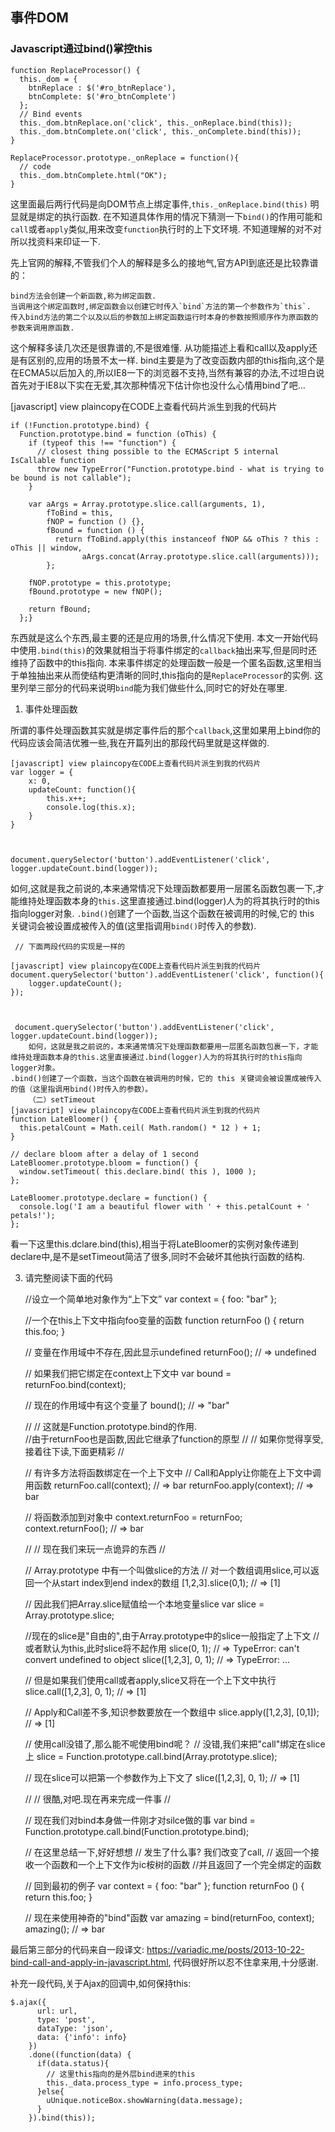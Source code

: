 ## 事件DOM

### Javascript通过bind()掌控this


    function ReplaceProcessor() {  
      this._dom = {  
        btnReplace : $('#ro_btnReplace'),  
        btnComplete: $('#ro_btnComplete')  
      };  
      // Bind events  
      this._dom.btnReplace.on('click', this._onReplace.bind(this));  
      this._dom.btnComplete.on('click', this._onComplete.bind(this));  
    }  
        
    ReplaceProcessor.prototype._onReplace = function(){  
      // code  
      this._dom.btnComplete.html("OK");  
    }  




这里面最后两行代码是向DOM节点上绑定事件,`this._onReplace.bind(this)` 明显就是绑定的执行函数.
在不知道具体作用的情况下猜测一下`bind()`的作用可能和`call`或者`apply`类似,用来改变`function`执行时的上下文环境.
不知道理解的对不对所以找资料来印证一下.

先上官网的解释,不管我们个人的解释是多么的接地气,官方API到底还是比较靠谱的：

    bind方法会创建一个新函数,称为绑定函数.
    当调用这个绑定函数时,绑定函数会以创建它时传入`bind`方法的第一个参数作为`this`.
    传入bind方法的第二个以及以后的参数加上绑定函数运行时本身的参数按照顺序作为原函数的参数来调用原函数.

这个解释多读几次还是很靠谱的,不是很难懂.
从功能描述上看和call以及apply还是有区别的,应用的场景不太一样.
bind主要是为了改变函数内部的this指向,这个是在ECMA5以后加入的,所以IE8一下的浏览器不支持,当然有兼容的办法,不过坦白说首先对于IE8以下实在无爱,其次那种情况下估计你也没什么心情用bind了吧...


[javascript] view plaincopy在CODE上查看代码片派生到我的代码片


    if (!Function.prototype.bind) {  
      Function.prototype.bind = function (oThis) {  
        if (typeof this !== "function") {  
          // closest thing possible to the ECMAScript 5 internal IsCallable function        
          throw new TypeError("Function.prototype.bind - what is trying to be bound is not callable");  
        }  
      
        var aArgs = Array.prototype.slice.call(arguments, 1),   
            fToBind = this,   
            fNOP = function () {},  
            fBound = function () {  
              return fToBind.apply(this instanceof fNOP && oThis ? this : oThis || window,  
                    aArgs.concat(Array.prototype.slice.call(arguments)));  
            };  
      
        fNOP.prototype = this.prototype;  
        fBound.prototype = new fNOP();  
      
        return fBound;  
      };}  



东西就是这么个东西,最主要的还是应用的场景,什么情况下使用.
本文一开始代码中使用`.bind(this)`的效果就相当于将事件绑定的`callback`抽出来写,但是同时还维持了函数中的this指向.
本来事件绑定的处理函数一般是一个匿名函数,这里相当于单独抽出来从而使结构更清晰的同时,this指向的是`ReplaceProcessor`的实例.
这里列举三部分的代码来说明`bind`能为我们做些什么,同时它的好处在哪里.

1. 事件处理函数

所谓的事件处理函数其实就是绑定事件后的那个`callback`,这里如果用上bind你的代码应该会简洁优雅一些,我在开篇列出的那段代码里就是这样做的.


    [javascript] view plaincopy在CODE上查看代码片派生到我的代码片
    var logger = {  
        x: 0,         
        updateCount: function(){  
            this.x++;  
            console.log(this.x);  
        }  
    }  
    
    
    
    document.querySelector('button').addEventListener('click', logger.updateCount.bind(logger));

 
如何,这就是我之前说的,本来通常情况下处理函数都要用一层匿名函数包裹一下,才能维持处理函数本身的`this.`这里直接通过.bind(logger)人为的将其执行时的this指向logger对象.
`.bind()`创建了一个函数,当这个函数在被调用的时候,它的 this 关键词会被设置成被传入的值(这里指调用`bind()`时传入的参数).


  
     // 下面两段代码的实现是一样的
      
    [javascript] view plaincopy在CODE上查看代码片派生到我的代码片
    document.querySelector('button').addEventListener('click', function(){  
        logger.updateCount();  
    });  
    
    
      
     document.querySelector('button').addEventListener('click', logger.updateCount.bind(logger));
        如何，这就是我之前说的，本来通常情况下处理函数都要用一层匿名函数包裹一下，才能维持处理函数本身的this.这里直接通过.bind(logger)人为的将其执行时的this指向logger对象。
    .bind()创建了一个函数，当这个函数在被调用的时候，它的 this 关键词会被设置成被传入的值（这里指调用bind()时传入的参数）。
        （二）setTimeout
    [javascript] view plaincopy在CODE上查看代码片派生到我的代码片
    function LateBloomer() {  
      this.petalCount = Math.ceil( Math.random() * 12 ) + 1;  
    }  
       
    // declare bloom after a delay of 1 second  
    LateBloomer.prototype.bloom = function() {  
      window.setTimeout( this.declare.bind( this ), 1000 );  
    };  
       
    LateBloomer.prototype.declare = function() {  
      console.log('I am a beautiful flower with ' + this.petalCount + ' petals!');  
    };  


看一下这里this.dclare.bind(this),相当于将LateBloomer的实例对象传递到declare中,是不是setTimeout简洁了很多,同时不会破坏其他执行函数的结构.

3. 请完整阅读下面的代码
    

    //设立一个简单地对象作为“上下文”
    var context = { foo: "bar" };
      
    //一个在this上下文中指向foo变量的函数
    function returnFoo () {
      return this.foo;
    }
      
    // 变量在作用域中不存在,因此显示undefined
    returnFoo(); // => undefined
      
    // 如果我们把它绑定在context上下文中
    var bound = returnFoo.bind(context);
      
    // 现在的作用域中有这个变量了
    bound(); // => "bar"
      
    //
    // 这就是Function.prototype.bind的作用.    
    //由于returnFoo也是函数,因此它继承了function的原型
    //
    // 如果你觉得享受,接着往下读,下面更精彩
    //
      
    // 有许多方法将函数绑定在一个上下文中
    // Call和Apply让你能在上下文中调用函数
    returnFoo.call(context); // => bar
    returnFoo.apply(context); // => bar
      
    // 将函数添加到对象中
    context.returnFoo = returnFoo;
    context.returnFoo(); // => bar
      
    //
    // 现在我们来玩一点诡异的东西
    //
      
    // Array.prototype 中有一个叫做slice的方法
    // 对一个数组调用slice,可以返回一个从start index到end index的数组
    [1,2,3].slice(0,1); // => [1]
      
    // 因此我们把Array.slice赋值给一个本地变量slice
    var slice = Array.prototype.slice;
      
    //现在的slice是"自由的",由于Array.prototype中的slice一般指定了上下文
    //或者默认为this,此时slice将不起作用
    slice(0, 1); // => TypeError: can't convert undefined to object
    slice([1,2,3], 0, 1); // => TypeError: ...
      
    // 但是如果我们使用call或者apply,slice又将在一个上下文中执行
    slice.call([1,2,3], 0, 1); // => [1]
      
    // Apply和Call差不多,知识参数要放在一个数组中
    slice.apply([1,2,3], [0,1]); // => [1]
      
    // 使用call没错了,那么能不呢使用bind呢？
    // 没错,我们来把"call"绑定在slice上
    slice = Function.prototype.call.bind(Array.prototype.slice);
      
    // 现在slice可以把第一个参数作为上下文了
    slice([1,2,3], 0, 1); // => [1]
      
    //
    // 很酷,对吧.现在再来完成一件事
    //
      
    // 现在我们对bind本身做一件刚才对silce做的事
    var bind = Function.prototype.call.bind(Function.prototype.bind);
      
    // 在这里总结一下,好好想想
    // 发生了什么事? 我们改变了call,
    // 返回一个接收一个函数和一个上下文作为ic桉树的函数
    //并且返回了一个完全绑定的函数
      
    // 回到最初的例子
    var context = { foo: "bar" };
    function returnFoo () {
      return this.foo;
    }
      
    // 现在来使用神奇的"bind"函数
    var amazing = bind(returnFoo, context);
    amazing(); // => bar

最后第三部分的代码来自一段译文:
https://variadic.me/posts/2013-10-22-bind-call-and-apply-in-javascript.html,
代码很好所以忍不住拿来用,十分感谢.

补充一段代码,关于Ajax的回调中,如何保持this:



    $.ajax({
          url: url,
          type: 'post',
          dataType: 'json',
          data: {'info': info}
        })
        .done((function(data) {
          if(data.status){
            // 这里this指向的是外层bind进来的this
            this._data.process_type = info.process_type;
          }else{
            uUnique.noticeBox.showWarning(data.message);
          }
        }).bind(this));
